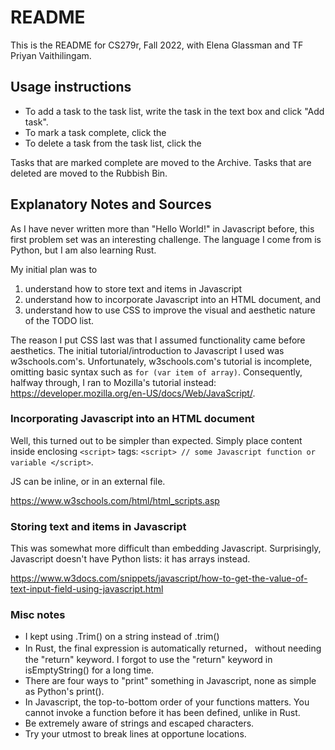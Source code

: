# README
This is the README for CS279r, Fall 2022, with Elena Glassman and TF Priyan Vaithilingam.

## Usage instructions
* To add a task to the task list, write the task in the text box and click "Add task".
* To mark a task complete, click the
* To delete a task from the task list, click the 

Tasks that are marked complete are moved to the Archive. Tasks that are deleted are moved to the Rubbish Bin.

## Explanatory Notes and Sources

As I have never written more than "Hello World!" in Javascript before, this first problem set was an interesting challenge. The language I come from is Python, but I am also learning Rust.

My initial plan was to
1. understand how to store text and items in Javascript
2. understand how to incorporate Javascript into an HTML document, and
3. understand how to use CSS to improve the visual and aesthetic nature of the TODO list.

The reason I put CSS last was that I assumed functionality came before aesthetics.
The initial tutorial/introduction to Javascript I used was w3schools.com's. Unfortunately, w3schools.com's tutorial is incomplete, omitting basic syntax such as `for (var item of array)`. Consequently, halfway through, I ran to Mozilla's tutorial instead: https://developer.mozilla.org/en-US/docs/Web/JavaScript/.

### Incorporating Javascript into an HTML document
Well, this turned out to be simpler than expected. Simply place content inside enclosing `<script>` tags: `<script> // some Javascript function or variable </script>`.

JS can be inline, or in an external file.

https://www.w3schools.com/html/html_scripts.asp

### Storing text and items in Javascript
This was somewhat more difficult than embedding Javascript. Surprisingly, Javascript doesn't have Python lists: it has arrays instead.

https://www.w3docs.com/snippets/javascript/how-to-get-the-value-of-text-input-field-using-javascript.html

### Misc notes

* I kept using .Trim() on a string instead of .trim()
* In Rust, the final expression is automatically returned， without needing the "return" keyword. I forgot to use the "return" keyword in isEmptyString() for a long time. 
* There are four ways to "print" something in Javascript, none as simple as Python's print().
* In Javascript, the top-to-bottom order of your functions matters. You cannot invoke a function before it has been defined, unlike in Rust.
* Be extremely aware of strings and escaped characters.
* Try your utmost to break lines at opportune locations.
